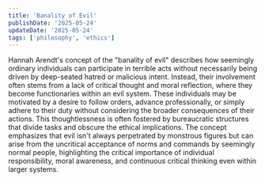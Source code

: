 ```yaml
---
title: 'Banality of Evil'
publishDate: '2025-05-24'
updateDate: '2025-05-24'
tags: ['philosophy', 'ethics']
---
```


Hannah Arendt's concept of the "banality of evil" describes how seemingly ordinary individuals can participate in terrible acts without necessarily being driven by deep-seated hatred or malicious intent. Instead, their involvement often stems from a lack of critical thought and moral reflection, where they become functionaries within an evil system. These individuals may be motivated by a desire to follow orders, advance professionally, or simply adhere to their duty without considering the broader consequences of their actions. This thoughtlessness is often fostered by bureaucratic structures that divide tasks and obscure the ethical implications. The concept emphasizes that evil isn't always perpetrated by monstrous figures but can arise from the uncritical acceptance of norms and commands by seemingly normal people, highlighting the critical importance of individual responsibility, moral awareness, and continuous critical thinking even within larger systems.
